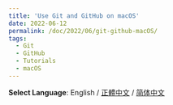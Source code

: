 ```yaml
---
title: 'Use Git and GitHub on macOS'
date: 2022-06-12
permalink: /doc/2022/06/git-github-macOS/
tags:
  - Git
  - GitHub
  - Tutorials
  - macOS
---
```




**Select Language**: English / [正體中文](https://marc0cheung.github.io/doc/2022/06/git-github-macOS-zhHK/) / [简体中文](https://marc0cheung.github.io/doc/2022/06/git-github-macOS-zhCN/)

